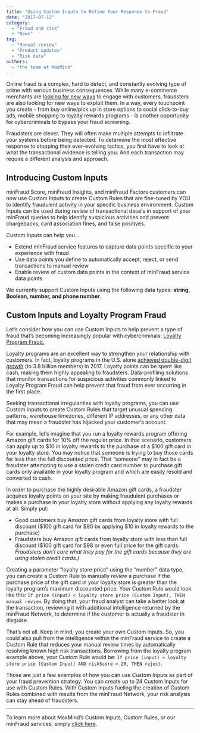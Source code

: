 ```yaml
---
title: "Using Custom Inputs to Refine Your Response to Fraud"
date: "2017-07-13"
category:
  - "Fraud and risk"
  - "News"
tag:
  - "Manual review"
  - "Product updates"
  - "Risk data"
authors:
  - "the team at MaxMind"
---
```


Online fraud is a complex, hard to detect, and constantly evolving type of crime
with serious business consequences. While many e-commerce merchants are
[looking for new ways](https://www.jazva.com/blog/ecommerce-trends-2017) to
engage with customers, fraudsters are also looking for new ways to exploit them.
In a way, every touchpoint you create - from buy online/pick up in store options
to social click-to-buy ads, mobile shopping to loyalty rewards programs - is
another opportunity for cybercriminals to bypass your fraud screening.

Fraudsters are clever. They will often make multiple attempts to infiltrate your
systems before being detected. To determine the most effective response to
stopping their ever-evolving tactics, you first have to look at what the
transactional evidence is telling you. And each transaction may require a
different analysis and approach.

## Introducing Custom Inputs

minFraud Score, minFraud Insights, and minFraud Factors customers can now use
Custom Inputs to create Custom Rules that are fine-tuned by YOU to identify
fraudulent activity in your specific business environment. Custom Inputs can be
used during review of transactional details in support of your minFraud queries
to help identify suspicious activities and prevent chargebacks, card association
fines, and false positives.

Custom Inputs can help you...

- Extend minFraud service features to capture data points specific to your
  experience with fraud
- Use data points you define to automatically accept, reject, or send
  transactions to manual review
- Enable review of custom data points in the context of minFraud service data
  points

We currently support Custom Inputs using the following data types: **string,
Boolean, number, and phone number**.

## Custom Inputs and Loyalty Program Fraud

Let’s consider how you can use Custom Inputs to help prevent a type of fraud
that’s becoming increasingly popular with cybercriminals:
[Loyalty Program Fraud.](https://www.digitaltransactions.net/magazine_articles/loyalty-and-fraud-how-to-keep-one-and-avoid-the-other/)

Loyalty programs are an excellent way to strengthen your relationship with
customers. In fact, loyalty programs in the U.S. alone
[achieved double-digit growth](https://www.colloquy.com/latest-news/u-s-customer-loyalty-program-memberships-reach-double-digit-growth-at-3-8-billion-2017-colloquy-loyalty-census-reports/)
(to 3.8 billion members) in 2017. Loyalty points can be spent like cash, making
them highly appealing to fraudsters. Data-profiling solutions that monitor
transactions for suspicious activities commonly linked to Loyalty Program Fraud
can help prevent that fraud from ever occurring in the first place.

Seeking transactional irregularities with loyalty programs, you can use Custom
Inputs to create Custom Rules that target unusual spending patterns, warehouse
timezones, different IP addresses, or any other data that may mean a fraudster
has hijacked your customer’s account.

For example, let’s imagine that you run a loyalty rewards program offering
Amazon gift cards for 10% off the regular price. In that scenario, customers can
apply up to $10 in loyalty rewards to the purchase of a $100 gift card in your
loyalty store. You may notice that someone is trying to buy those cards for less
than the full discounted price. That “someone” may in fact be a fraudster
attempting to use a stolen credit card number to purchase gift cards only
available in your loyalty program and which are easily resold and converted to
cash.

In order to purchase the highly desirable Amazon gift cards, a fraudster
acquires loyalty points on your site by making fraudulent purchases or makes a
purchase in your loyalty store without applying any loyalty rewards at all.
Simply put:

- Good customers buy Amazon gift cards from loyalty store with full discount
  ($100 gift card for $90 by applying $10 in loyalty rewards to the purchase)
- Fraudsters buy Amazon gift cards from loyalty store with less than full
  discount ($100 gift card for $98 or even full price for the gift cards.
  _Fraudsters don’t care what they pay for the gift cards because they are using
  stolen credit cards.)_

Creating a parameter “loyalty store price” using the “number” data type, you can
create a Custom Rule to manually review a purchase if the purchase price of the
gift card in your loyalty store is greater than the loyalty program’s maximum
discounted price. Your Custom Rule would look like this:
`If price (input) < loyalty store price (Custom Input), THEN manual review`. By
doing that, your fraud analyst can take a better look at the transaction,
reviewing it with additional intelligence returned by the minFraud Network, to
determine if the customer is actually a fraudster in disguise.

That’s not all. Keep in mind, you create your own Custom Inputs. So, you could
also pull from the intelligence within the minFraud service to create a Custom
Rule that reduces your manual review times by automatically resolving known high
risk transactions. Borrowing from the loyalty program example above, your Custom
Rule would be:
`If price (input) < loyalty store price (Custom Input) AND riskScore > 20, THEN reject`.

Those are just a few examples of how you can use Custom Inputs as part of your
fraud prevention strategy. You can create up to 24 Custom Inputs for use with
Custom Rules. With Custom Inputs fueling the creation of Custom Rules combined
with results from the minFraud Network, your risk analysis can stay ahead of
fraudsters.

---

To learn more about MaxMind’s Custom Inputs, Custom Rules, or our minFraud
services, simply
[click here](https://www.maxmind.com/en/minfraud-custom-inputs).
